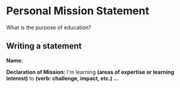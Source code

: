 # Personal Mission Statement

What is the purpose of education? 

## Writing a statement

**Name:**

**Declaration of Mission:** I'm learning **\(areas of expertise or learning interest\)** to **\(verb: challenge, impact, etc.\) ...**

